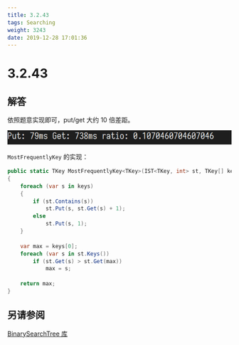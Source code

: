 ```yaml
---
title: 3.2.43
tags: Searching
weight: 3243
date: 2019-12-28 17:01:36
---
```


# 3.2.43


## 解答

依照题意实现即可，put/get 大约 10 倍差距。

![](/resources/3-2-43/1.png)

`MostFrequentlyKey` 的实现：

```csharp
public static TKey MostFrequentlyKey<TKey>(IST<TKey, int> st, TKey[] keys)
{
    foreach (var s in keys)
    {
        if (st.Contains(s))
            st.Put(s, st.Get(s) + 1);
        else
            st.Put(s, 1);
    }

    var max = keys[0];
    foreach (var s in st.Keys())
        if (st.Get(s) > st.Get(max))
            max = s;

    return max;
}
```

## 另请参阅

[BinarySearchTree 库](https://github.com/ikesnowy/Algorithms-4th-Edition-in-Csharp/tree/master/3%20Searching/3.2/BinarySearchTree)
